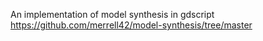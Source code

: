 An implementation of model synthesis in gdscript 
https://github.com/merrell42/model-synthesis/tree/master

